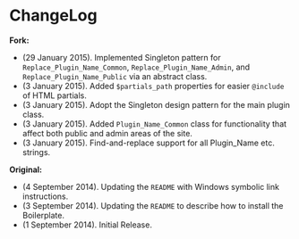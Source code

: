 # ChangeLog

**Fork:**

* (29 January 2015). Implemented Singleton pattern for `Replace_Plugin_Name_Common`, `Replace_Plugin_Name_Admin`, and `Replace_Plugin_Name_Public` via an abstract class.
* (3 January 2015). Added `$partials_path` properties for easier `@include` of HTML partials.
* (3 January 2015). Adopt the Singleton design pattern for the main plugin class.
* (3 January 2015). Added `Plugin_Name_Common` class for functionality that affect both public and admin areas of the site.
* (3 January 2015). Find-and-replace support for all Plugin_Name etc. strings.

**Original:**

* (4 September 2014). Updating the `README` with Windows symbolic link instructions.
* (3 September 2014). Updating the `README` to describe how to install the Boilerplate.
* (1 September 2014). Initial Release.
